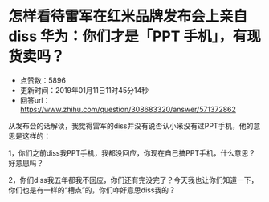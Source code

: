 # 怎样看待雷军在红米品牌发布会上亲自 diss 华为：你们才是「PPT 手机」，有现货卖吗？
- 点赞数：5896
- 更新时间：2019年01月11日11时45分14秒
- 回答url：https://www.zhihu.com/question/308683320/answer/571372862
<body>
 <p data-pid="EgiEFxML">从发布会的话解读，我觉得雷军的diss并没有说否认小米没有过PPT手机，他的意思是这样的：</p>
 <p data-pid="h_HtvZpo">1，你们之前diss我PPT手机，我都没回应，你现在自己搞PPT手机，什么意思？好意思吗？</p>
 <p data-pid="-Xk3PyCp">2，你们diss我五年都我不回应，你们还有完没完了？今天我也让你们知道一下，你们也是有一样的“槽点”的，你们咋好意思diss我的？</p>
</body>